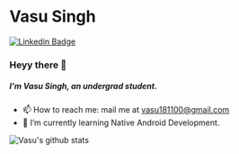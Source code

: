 # Vasu Singh
[![Linkedin Badge](https://img.shields.io/badge/vasu181100-30302f?style=flat&logo=linkedin)](https://www.linkedin.com/in/vasu181100/)

### Heyy there 👋
##### I'm Vasu Singh, an undergrad student.
- 📫 How to reach me: mail me at [vasu181100@gmail.com](mailto:vasu181100@gmail.com)
- 🌱 I’m currently learning Native Android Development.


![Vasu's github stats](https://github-readme-stats.vercel.app/api?username=vasu181100&show_icons=true)
